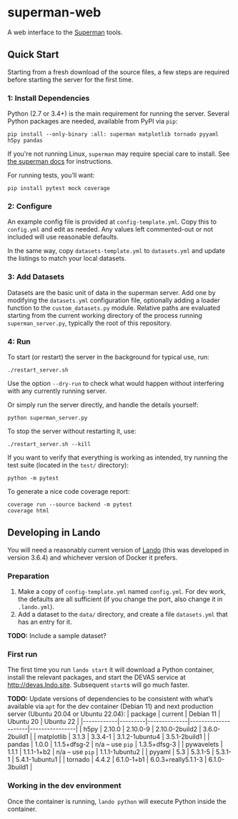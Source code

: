 # superman-web

A web interface to the [Superman](https://github.com/all-umass/superman) tools.


## Quick Start

Starting from a fresh download of the source files,
a few steps are required before starting the server for the first time.

### 1: Install Dependencies

Python (2.7 or 3.4+) is the main requirement for running the server.
Several Python packages are needed, available from PyPI via `pip`:

    pip install --only-binary :all: superman matplotlib tornado pyyaml h5py pandas

If you're not running Linux, `superman` may require special care to install.
See [the superman docs](https://github.com/all-umass/superman#installation) for instructions.

For running tests, you'll want:

    pip install pytest mock coverage


### 2: Configure

An example config file is provided at `config-template.yml`.
Copy this to `config.yml` and edit as needed.
Any values left commented-out or not included will use reasonable defaults.

In the same way, copy `datasets-template.yml` to `datasets.yml`
and update the listings to match your local datasets.


### 3: Add Datasets

Datasets are the basic unit of data in the superman server.
Add one by modifying the `datasets.yml` configuration file,
optionally adding a loader function to the `custom_datasets.py` module.
Relative paths are evaluated starting from the current working directory
of the process running `superman_server.py`,
typically the root of this repository.


### 4: Run

To start (or restart) the server in the background for typical use, run:

    ./restart_server.sh

Use the option `--dry-run` to check what would happen without interfering
with any currently running server.

Or simply run the server directly, and handle the details yourself:

    python superman_server.py

To stop the server without restarting it, use:

    ./restart_server.sh --kill

If you want to verify that everything is working as intended,
try running the test suite (located in the `test/` directory):

    python -m pytest

To generate a nice code coverage report:

    coverage run --source backend -m pytest
    coverage html



## Developing in Lando

You will need a reasonably current version of [Lando](https://lando.dev/) (this was developed in version 3.6.4) and whichever version of Docker it prefers.


### Preparation

1. Make a copy of `config-template.yml` named `config.yml`. For dev work, the defaults are all sufficient (if you change the port, also change it in `.lando.yml`).
1. Add a dataset to the `data/` directory, and create a file `datasets.yml` that has an entry for it.

**TODO:** Include a sample dataset?


### First run

The first time you run `lando start` it will download a Python container, install the relevant packages, and start the DEVAS service at http://devas.lndo.site. Subsequent `start`s will go much faster.

**TODO:** Update versions of dependencies to be consistent with what’s available via `apt` for the dev container (Debian 11) and next production server (Ubuntu 20.04 or Ubuntu 22.04):
| package    | current | Debian 11    | Ubuntu 20           | Ubuntu 22      |
|------------|---------|--------------|---------------------|----------------|
| h5py       | 2.10.0  | 2.10.0-9     | 2.10.0-2build2      | 3.6.0-2build1  |
| matplotlib | 3.1.3   | 3.3.4-1      | 3.1.2-1ubuntu4      | 3.5.1-2build1  |
| pandas     | 1.0.0   | 1.1.5+dfsg-2 | n/a – use `pip`     | 1.3.5+dfsg-3   |
| pywavelets | 1.1.1   | 1.1.1-1+b2   | n/a – use `pip`     | 1.1.1-1ubuntu2 |
| pyyaml     | 5.3     | 5.3.1-5      | 5.3.1-1             | 5.4.1-1ubuntu1 |
| tornado    | 4.4.2   | 6.1.0-1+b1   | 6.0.3+really5.1.1-3 | 6.1.0-3build1  |


### Working in the dev environment

Once the container is running, `lando python` will execute Python inside the container. 

